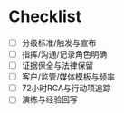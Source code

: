 # Checklist

- [ ] 分级标准/触发与宣布
- [ ] 指挥/沟通/记录角色明确
- [ ] 证据保全与法律保留
- [ ] 客户/监管/媒体模板与频率
- [ ] 72小时RCA与行动项追踪
- [ ] 演练与经验回写
